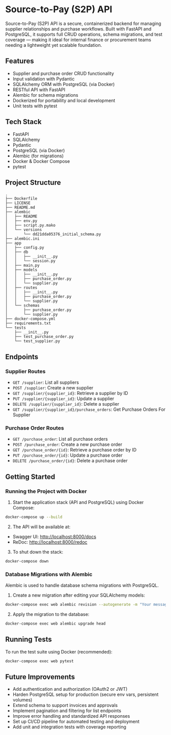 # Source-to-Pay (S2P) API

Source-to-Pay (S2P) API is a secure, containerized backend for managing supplier relationships and purchase workflows. 
Built with FastAPI and PostgreSQL, it supports full CRUD operations, schema migrations, and test coverage — making it ideal for internal finance or procurement teams needing a lightweight yet scalable foundation.

## Features

- Supplier and purchase order CRUD functionality
- Input validation with Pydantic
- SQLAlchemy ORM with PostgreSQL (via Docker)
- RESTful API with FastAPI
- Alembic for schema migrations
- Dockerized for portability and local development
- Unit tests with pytest

## Tech Stack

- FastAPI
- SQLAlchemy
- Pydantic
- PostgreSQL (via Docker)
- Alembic (for migrations)
- Docker & Docker Compose
- pytest

## Project Structure

```
.
├── Dockerfile
├── LICENSE
├── README.md
├── alembic
│   ├── README
│   ├── env.py
│   ├── script.py.mako
│   └── versions
│       └── dd21dda05376_initial_schema.py
├── alembic.ini
├── app
│   ├── config.py
│   ├── db
│   │   ├── __init__.py
│   │   └── session.py
│   ├── main.py
│   ├── models
│   │   ├── __init__.py
│   │   ├── purchase_order.py
│   │   └── supplier.py
│   ├── routes
│   │   ├── __init__.py
│   │   ├── purchase_order.py
│   │   └── supplier.py
│   └── schemas
│       ├── purchase_order.py
│       └── supplier.py
├── docker-compose.yml
├── requirements.txt
└── tests
    ├── __init__.py
    ├── test_purchase_order.py
    └── test_supplier.py
```

## Endpoints

### Supplier Routes
- `GET /supplier`: List all suppliers  
- `POST /supplier`: Create a new supplier  
- `GET /supplier/{supplier_id}`: Retrieve a supplier by ID  
- `PUT /supplier/{supplier_id}`: Update a supplier  
- `DELETE /supplier/{supplier_id}`: Delete a supplier  
- `GET /supplier/{supplier_id}/purchase_orders`: Get Purchase Orders For Supplier

### Purchase Order Routes
- `GET /purchase_order`: List all purchase orders  
- `POST /purchase_order`: Create a new purchase order  
- `GET /purchase_order/{id}`: Retrieve a purchase order by ID  
- `PUT /purchase_order/{id}`: Update a purchase order  
- `DELETE /purchase_order/{id}`: Delete a purchase order  


## Getting Started

### Running the Project with Docker

1. Start the application stack (API and PostgreSQL) using Docker Compose:

```bash
docker-compose up --build
```

2. The API will be available at:

- Swagger UI: [http://localhost:8000/docs](http://localhost:8000/docs)
- ReDoc: [http://localhost:8000/redoc](http://localhost:8000/redoc)

3. To shut down the stack:

```bash
docker-compose down
```

### Database Migrations with Alembic

Alembic is used to handle database schema migrations with PostgreSQL.

1. Create a new migration after editing your SQLAlchemy models:

```bash
docker-compose exec web alembic revision --autogenerate -m "Your message here"
```

2. Apply the migration to the database:

```bash
docker-compose exec web alembic upgrade head
```

## Running Tests

To run the test suite using Docker (recommended):

```bash
docker-compose exec web pytest
```

## Future Improvements

- Add authentication and authorization (OAuth2 or JWT)
- Harden PostgreSQL setup for production (secure env vars, persistent volumes)
- Extend schema to support invoices and approvals
- Implement pagination and filtering for list endpoints
- Improve error handling and standardized API responses
- Set up CI/CD pipeline for automated testing and deployment
- Add unit and integration tests with coverage reporting

